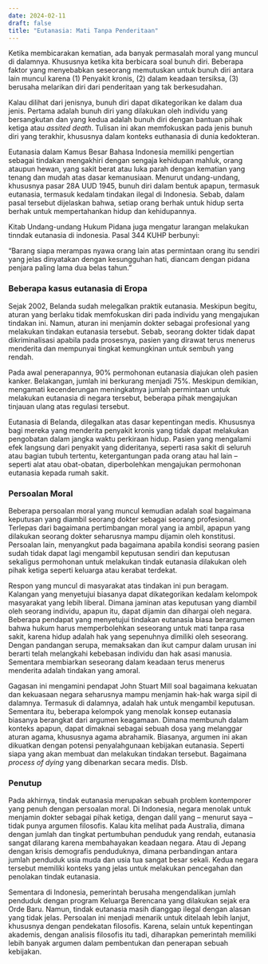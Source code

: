 ```yaml
---
date: 2024-02-11
draft: false
title: "Eutanasia: Mati Tanpa Penderitaan"
---
```

Ketika membicarakan kematian, ada banyak permasalah moral yang muncul di dalamnya. Khususnya ketika kita berbicara soal bunuh diri. Beberapa faktor yang menyebabkan seseorang memutuskan untuk bunuh diri antara lain muncul karena (1) Penyakit kronis, (2) dalam keadaan tersiksa, (3) berusaha melarikan diri dari penderitaan yang tak berkesudahan.

Kalau dilihat dari jenisnya, bunuh diri dapat dikategorikan ke dalam dua jenis. Pertama adalah bunuh diri yang dilakukan oleh individu yang bersangkutan dan yang kedua adalah bunuh diri dengan bantuan pihak ketiga atau _assited death_. Tulisan ini akan memfokuskan pada jenis bunuh diri yang terakhir, khususnya dalam konteks euthanasia di dunia kedokteran.

Eutanasia dalam Kamus Besar Bahasa Indonesia memiliki pengertian sebagai tindakan mengakhiri dengan sengaja kehidupan mahluk, orang ataupun hewan, yang sakit berat atau luka parah dengan kematian yang tenang dan mudah atas dasar kemanusiaan. Menurut undang-undang, khususnya pasar 28A UUD 1945, bunuh diri dalam bentuk apapun, termasuk eutanasia, termasuk kedalam tindakan ilegal di Indonesia. Sebab, dalam pasal tersebut dijelaskan bahwa, setiap orang berhak untuk hidup serta berhak untuk mempertahankan hidup dan kehidupannya.

Kitab Undang-undang Hukum Pidana juga mengatur larangan melakukan tinndak eutanasia di indonesia. Pasal 344 KUHP berbunyi:

“Barang siapa merampas nyawa orang lain atas permintaan orang itu sendiri yang jelas dinyatakan dengan kesungguhan hati, diancam dengan pidana penjara paling lama dua belas tahun.”

### Beberapa kasus eutanasia di Eropa
Sejak 2002, Belanda sudah melegalkan praktik eutanasia. Meskipun begitu, aturan yang berlaku tidak memfokuskan diri pada individu yang mengajukan tindakan ini. Namun, aturan ini menjamin dokter sebagai profesional yang melakukan tindakan eutanasia tersebut. Sebab, seorang dokter tidak dapat dikriminalisasi apabila pada prosesnya, pasien yang dirawat terus menerus menderita dan mempunyai tingkat kemungkinan untuk sembuh yang rendah.

Pada awal penerapannya, 90% permohonan eutanasia diajukan oleh pasien kanker. Belakangan, jumlah ini berkurang menjadi 75%. Meskipun demikian, mengamati kecenderungan meningkatnya jumlah permintaan untuk melakukan eutanasia di negara tersebut, beberapa pihak mengajukan tinjauan ulang atas regulasi tersebut.

Eutanasia di Belanda, dilegalkan atas dasar kepentingan medis. Khususnya bagi mereka yang menderita penyakit kronis yang tidak dapat melakukan pengobatan dalam jangka waktu perkiraan hidup. Pasien yang mengalami efek langsung dari penyakit yang dideritanya, seperti rasa sakit di seluruh atau bagian tubuh tertentu, ketergantungan pada orang atau hal lain – seperti alat atau obat-obatan, diperbolehkan mengajukan permohonan eutanasia kepada rumah sakit.

### Persoalan Moral
Beberapa persoalan moral yang muncul kemudian adalah soal bagaimana keputusan yang diambil seorang dokter sebagai seorang profesional. Terlepas dari bagaimana pertimbangan moral yang ia ambil, apapun yang dilakukan seorang dokter seharusnya mampu dijamin oleh konstitusi. Persoalan lain, menyangkut pada bagaimana apabila kondisi seorang pasien sudah tidak dapat lagi mengambil keputusan sendiri dan keputusan sekaligus permohonan untuk melakukan tindak eutanasia dilakukan oleh pihak ketiga seperti keluarga atau kerabat terdekat.

Respon yang muncul di masyarakat atas tindakan ini pun beragam. Kalangan yang menyetujui biasanya dapat dikategorikan kedalam kelompok masyarakat yang lebih liberal. Dimana jaminan atas keputusan yang diambil oleh seorang individu, apapun itu, dapat dijamin dan dihargai oleh negara. Beberapa pendapat yang menyetujui tindakan eutanasia biasa berargumen bahwa hukum harus memperbolehkan seseorang untuk mati tanpa rasa sakit, karena hidup adalah hak yang sepenuhnya dimiliki oleh seseorang. Dengan pandangan serupa, memaksakan dan ikut campur dalam urusan ini berarti telah melangkahi kebebasan individu dan hak asasi manusia. Sementara membiarkan seseorang dalam keadaan terus menerus menderita adalah tindakan yang amoral.

Gagasan ini mengamini pendapat John Stuart Mill soal bagaimana kekuatan dan kekuasaan negara seharusnya mampu menjamin hak-hak warga sipil di dalamnya. Termasuk di dalamnya, adalah hak untuk mengambil keputusan. Sementara itu, beberapa kelompok yang menolak konsep eutanasia biasanya berangkat dari argumen keagamaan. Dimana membunuh dalam konteks apapun, dapat dimaknai sebagai sebuah dosa yang melanggar aturan agama, khususnya agama abrahamik. Biasanya, argumen ini akan dikuatkan dengan potensi penyalahgunaan kebijakan eutanasia. Seperti siapa yang akan membuat dan melakukan tindakan tersebut. Bagaimana _process of dying_ yang dibenarkan secara medis. Dlsb.

### Penutup  
Pada akhirnya, tindak eutanasia merupakan sebuah problem kontemporer yang penuh dengan persoalan moral. Di Indonesia, negara menolak untuk menjamin dokter sebagai pihak ketiga, dengan dalil yang – menurut saya – tidak punya argumen filosofis. Kalau kita melihat pada Australia, dimana dengan jumlah dan tingkat pertumbuhan penduduk yang rendah, eutanasia sangat dilarang karena membahayakan keadaan negara. Atau di Jepang dengan krisis demografis penduduknya, dimana perbandingan antara jumlah penduduk usia muda dan usia tua sangat besar sekali. Kedua negara tersebut memiliki konteks yang jelas untuk melakukan pencegahan dan penolakan tindak eutanasia.

Sementara di Indonesia, pemerintah berusaha mengendalikan jumlah penduduk dengan program Keluarga Berencana yang dilakukan sejak era Orde Baru. Namun, tindak eutanasia masih dianggap ilegal dengan alasan yang tidak jelas. Persoalan ini menjadi menarik untuk ditelaah lebih lanjut, khususnya dengan pendekatan filosofis. Karena, selain untuk kepentingan akademis, dengan analisis filosofis itu tadi, diharapkan pemerintah memiliki lebih banyak argumen dalam pembentukan dan penerapan sebuah kebijakan.
